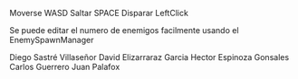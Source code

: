 Moverse WASD
Saltar SPACE
Disparar LeftClick

Se puede editar el numero de enemigos facilmente usando el EnemySpawnManager

Diego Sastré Villaseñor
David Elizarraraz Garcia
Hector Espinoza Gonsales
Carlos Guerrero 
Juan Palafox
